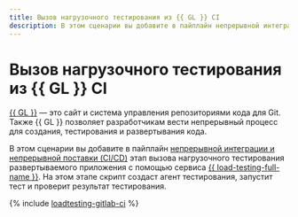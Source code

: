 ```yaml
---
title: Вызов нагрузочного тестирования из {{ GL }} CI
description: В этом сценарии вы добавите в пайплайн непрерывной интеграции и непрерывной поставки (CI/CD) этап вызова нагрузочного тестирования развертываемого приложения с помощью сервиса {{ load-testing-full-name }}. На этом этапе скрипт создаст агент тестирования, запустит тест и проверит результат тестирования.
---
```


# Вызов нагрузочного тестирования из {{ GL }} CI

[{{ GL }}](https://about.gitlab.com/) — это сайт и система управления репозиториями кода для Git. Также {{ GL }} позволяет разработчикам вести непрерывный процесс для создания, тестирования и развертывания кода.

В этом сценарии вы добавите в пайплайн [непрерывной интеграции и непрерывной поставки (CI/CD)](/blog/posts/2022/10/ci-cd) этап вызова нагрузочного тестирования развертываемого приложения с помощью сервиса [{{ load-testing-full-name }}](../../load-testing/). На этом этапе скрипт создаст агент тестирования, запустит тест и проверит результат тестирования.

{% include [loadtesting-gitlab-ci](../../_tutorials/dev/loadtesting-gitlab-ci.md) %}

